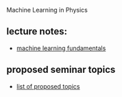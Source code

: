 Machine Learning in Physics


## lecture notes:
- [machine learning fundamentals](MLfundamentals.pdf)


## proposed seminar topics
- [list of proposed topics](https://github.com/jarek-pawlowski/MLA2025/blob/main/seminar_project_topics.pdf)
